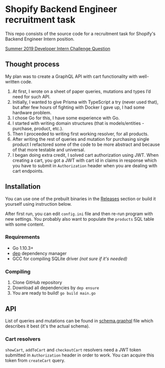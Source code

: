 # Shopify Backend Engineer recruitment task

This repo consists of the source code for a recruitment task for Shopify's Backend Engineer Intern position.

[Summer 2019 Developer Intern Challenge Question](https://docs.google.com/document/d/1J49NAOIoWYOumaoQCKopPfudWI_jsQWVKlXmw1f1r-4/edit)

## Thought process

My plan was to create a GraphQL API with cart functionality with well-written code.

1. At first, I wrote on a sheet of paper queries, mutations and types I’d need for such API.
2. Initially, I wanted to give Prisma with TypeScript a try (never used that), but after few hours of fighting with Docker I gave up, I had some hardware problem.
3. I chose Go for this, I have some experience with Go.
4. I started with writing domain structures (that is models/entities - purchase, product, etc.).
5. Then I proceeded to writing first working resolver, for all products.
6. After writing the rest of queries and mutation for purchasing single product I refactored some of the code to be more abstract and because of that more testable and universal.
7. I began doing extra credit, I solved cart authorization using JWT. When creating a cart, you got a JWT with cart id in claims in response which you have to submit in `Authorization` header when you are dealing with cart endpoints.

## Installation

You can use one of the prebuilt binaries in the [Releases](https://github.com/Albert221/shopify-recruitment-backend/releases) section or build it yourself using instruction below.

After first run, you can edit `config.ini` file and then re-run program with new settings. You probably also want to populate the `products` SQL table with some content.

### Requirements

- Go 1.10.3+
- [dep](https://golang.github.io/dep/) dependency manager
- GCC for compiling SQLite driver _(not sure if it's needed)_

### Compiling

1. Clone GitHub repository
2. Download all dependencies by `dep ensure`
3. You are ready to build! `go build main.go`

## API

List of queries and mutations can be found in [schema.graphql](https://github.com/Albert221/shopify-recruitment-backend/blob/master/schema.graphql) file which describes it best (it's the actual schema).

### Cart resolvers

`showCart`, `addToCart` and `checkoutCart` resolvers need a JWT token submitted in `Authorization` header in order to work. You can acquire this token from `createCart` query.